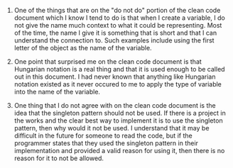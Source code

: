 1. One of the things that are on the "do not do" portion of the clean code document which I know I tend to do is that when I create a 
variable, I do not give the name much context to what it could be representing.  Most of the time, the name I give it is something 
that is short and that I can understand the connection to.  Such examples include using the first letter of the object as the name
of the variable.

2. One point that surprised me on the clean code document is that Hungarian notation is a real thing and that it is used enough 
to be called out in this document.  I had never known that anything like Hungarian notation existed as it never occured to 
me to apply the type of variable into the name of the variable.

3. One thing that I do not agree with on the clean code document is the idea that the singleton pattern should not be used.  If there 
is a project in the works and the clear best way to implement it is to use the singleton pattern, then why would it not be used.  I 
understand that it may be difficult in the future for someone to read the code, but if the programmer states that they used the 
singleton pattern in their implementation and provided a valid reason for using it, then there is no reason for it to not be allowed.

